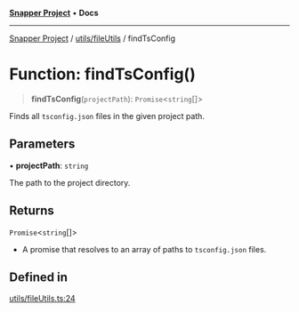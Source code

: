 [**Snapper Project**](../../../README.md) • **Docs**

***

[Snapper Project](../../../README.md) / [utils/fileUtils](../README.md) / findTsConfig

# Function: findTsConfig()

> **findTsConfig**(`projectPath`): `Promise`\<`string`[]\>

Finds all `tsconfig.json` files in the given project path.

## Parameters

• **projectPath**: `string`

The path to the project directory.

## Returns

`Promise`\<`string`[]\>

- A promise that resolves to an array of paths to `tsconfig.json` files.

## Defined in

[utils/fileUtils.ts:24](https://github.com/asifqatar/Snapper/blob/32d01ed0549ed99dd9a5a863882022220d24b166/utils/fileUtils.ts#L24)
